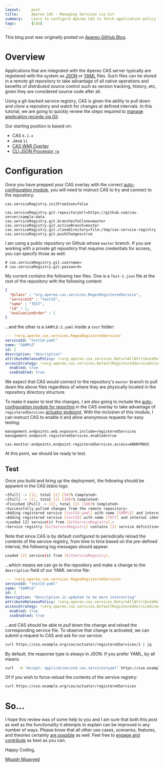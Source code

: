 ```yaml
---
layout:     post
title:      Apereo CAS - Managing Services via Git
summary:    Learn to configure Apereo CAS to fetch application policy files and service records for its service registry from remote git repositories.
tags:       [CAS]
---
```


<div class="alert alert-success"><i class="far fa-lightbulb"></i> This blog post was originally posted on <a href="https://github.com/apereo/apereo.github.io">Apereo GitHub Blog</a>.</div>

# Overview

Applications that are integrated with the Apereo CAS server typically are registered with the system as [JSON](https://apereo.github.io/cas/development/services/JSON-Service-Management.html) or [YAML](https://apereo.github.io/cas/development/services/YAML-Service-Management.html) files. Such files can be stored in a remote git repository to take advantage of all native operations and benefits of *distributed* source control such as version tracking, history, etc, given they are considered source code after all.

<script async src="https://pagead2.googlesyndication.com/pagead/js/adsbygoogle.js"></script>
<ins class="adsbygoogle"
     style="display:block; text-align:center;"
     data-ad-layout="in-article"
     data-ad-format="fluid"
     data-ad-client="ca-pub-8081398210264173"
     data-ad-slot="3789603713"></ins>
<script>
     (adsbygoogle = window.adsbygoogle || []).push({});
</script>

Using a git-backed service registry, CAS is given the ability to pull down and *clone* a repository and watch for changes at defined intervals. In this tutorial, we are going to quickly review the steps required to [manage application records via Git](https://apereo.github.io/cas/development/services/Git-Service-Management.html).

Our starting position is based on:

- CAS `6.1.x`
- Java `11`
- [CAS WAR Overlay](https://github.com/apereo/cas-overlay-template)
- [CLI JSON Processor `jq`](https://stedolan.github.io/jq/)

# Configuration

Once you have prepped your CAS overlay with the correct [auto-configuration module](https://apereo.github.io/cas/development/services/Git-Service-Management.html), you will need to instruct CAS to try and connect to the repository:

```properties
cas.serviceRegistry.initFromJson=false

cas.serviceRegistry.git.repositoryUrl=https://github.com/cas-server/sample-data
cas.serviceRegistry.git.branchesToClone=master
cas.serviceRegistry.git.activeBranch=master
cas.serviceRegistry.git.cloneDirectory=file:/tmp/cas-service-registry
cas.serviceRegistry.git.pushChanges=true
```

I am using a public repository on Github whose `master` branch. If you are working with a private git repository that requires credentials for access, you can specify those as well:

```properties
# cas.serviceRegistry.git.username=
# cas.serviceRegistry.git.password=
```

My current contains the following two files. One is a `Test-1.json` file at the root of the repository with the following content:

```json
{
  "@class" : "org.apereo.cas.services.RegexRegisteredService",
  "serviceId" : "testId",
  "name" : "TEST",
  "id" : 1,
  "evaluationOrder" : 1
}
```

...and the other is a `SAMPLE-2.yaml` inside a `test` folder:

```yaml
--- !<org.apereo.cas.services.RegexRegisteredService>
serviceId: "testId-yaml"
name: "SAMPLE"
id: 2
description: "description"
attributeReleasePolicy: !<org.apereo.cas.services.ReturnAllAttributeReleasePolicy> {}
accessStrategy: !<org.apereo.cas.services.DefaultRegisteredServiceAccessStrategy>
  enabled: true
  ssoEnabled: true
```

We expect that CAS would connect to the repository's `master` branch to pull down the above files regardless of where they are physically located in the repository directory structure.

<script async src="https://pagead2.googlesyndication.com/pagead/js/adsbygoogle.js"></script>
<ins class="adsbygoogle"
     style="display:block; text-align:center;"
     data-ad-layout="in-article"
     data-ad-format="fluid"
     data-ad-client="ca-pub-8081398210264173"
     data-ad-slot="3789603713"></ins>
<script>
     (adsbygoogle = window.adsbygoogle || []).push({});
</script>

To make it easier to test the changes, I am also going to include the [auto-configuration module for reporting](https://apereo.github.io/cas/development/monitoring/Monitoring-Statistics.html#cas-endpoints) in the CAS overlay to take advantage of `registeredServices` [actuator endpoint](https://apereo.github.io/cas/development/services/Service-Management.html#administrative-endpoints). With the inclusion of this module, I can instruct CAS to enable it and allow anonymous requests for easy testing:

```properties
management.endpoints.web.exposure.include=registeredServices
management.endpoint.registeredServices.enabled=true

cas.monitor.endpoints.endpoint.registeredServices.access=ANONYMOUS
```

At this point, we should be ready to test.

## Test

Once you build and bring up the deployment, the following should be apparent in the CAS `DEBUG` logs:

```bash
<[Pull] -> [1], total [2] [50]% Completed>
<[Pull] -> [2], total [2] [100]% Completed>
<Finished [Pull] -> [2], total [2] [100]% Completed>
<Successfully pulled changes from the remote repository>
<Adding registered service [testId-yaml] with name [SAMPLE] and internal identifier [2]>
<Adding registered service [testId] with name [TEST] and internal identifier [1]>
<Loaded [2] service(s) from [GitServiceRegistry].>
<Service registry [GitServiceRegistry] contains [2] service definitions>
```

Note that since CAS is by default configured to periodically reload the contents of the service registry, from time to time based on the pre-defined interval, the following log messages should appear:

```bash
Loaded [2] service(s) from [GitServiceRegistry].
```

...which means we can go to the repository and make a change to the `description` field of our YAML service file:

```yaml
--- !<org.apereo.cas.services.RegexRegisteredService>
serviceId: "testId-yaml"
name: "SAMPLE"
id: 2
description: "Description is updated to be more interesting"
attributeReleasePolicy: !<org.apereo.cas.services.ReturnAllAttributeReleasePolicy> {}
accessStrategy: !<org.apereo.cas.services.DefaultRegisteredServiceAccessStrategy>
  enabled: true
  ssoEnabled: true
```

...and CAS should be able to *pull* down the change and reload the corresponding service file. To observe that change is activated, we can submit a request to CAS and ask for our service:

```bash
curl https://sso.example.org/cas/actuator/registeredServices/2 | jq
```

By default, the response type is always in JSON. If you prefer YAML, by all means:

```bash
curl  -H "Accept: application/vnd.cas.services+yaml" https://sso.example.org/cas/actuator/registeredServices/2
```

Of if you wish to force-reload the contents of the service registry:

```bash
curl https://sso.example.org/cas/actuator/registeredServices
```

# So...

I hope this review was of some help to you and I am sure that both this post as well as the functionality it attempts to explain can be improved in any number of ways. Please know that all other use cases, scenarios, features, and theories certainly [are possible](https://apereo.github.io/2017/02/18/onthe-theoryof-possibility/) as well. Feel free to [engage and contribute](https://apereo.github.io/cas/developer/Contributor-Guidelines.html) as best as you can.

Happy Coding,

[Misagh Moayyed](https://fawnoos.com)

